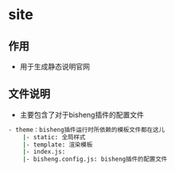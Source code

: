 # site

## 作用

- 用于生成静态说明官网

## 文件说明

- 主要包含了对于bisheng插件的配置文件

```bash
- theme：bisheng插件运行时所依赖的模板文件都在这儿
    |- static: 全局样式
    |- template: 渲染模板
    |- index.js:
    |- bisheng.config.js: bisheng插件的配置文件

```
